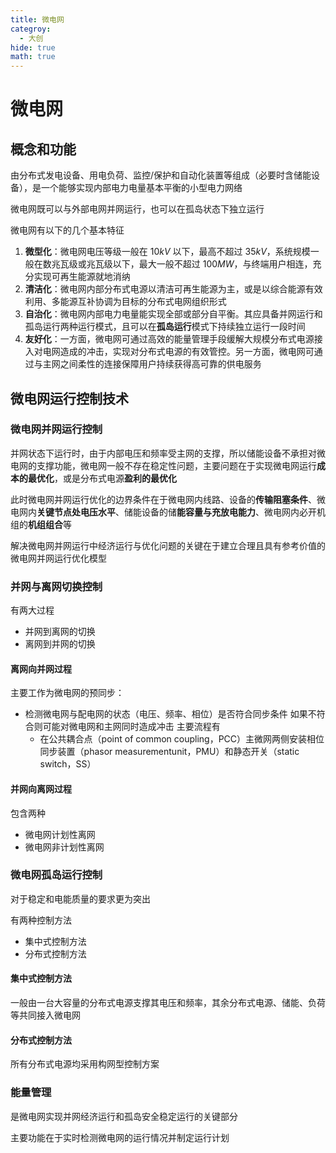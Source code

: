 ```yaml
---
title: 微电网
categroy:
  - 大创
hide: true
math: true
---
```


# 微电网

## 概念和功能

由分布式发电设备、用电负荷、监控/保护和自动化装置等组成（必要时含储能设备），是一个能够实现内部电力电量基本平衡的小型电力网络

微电网既可以与外部电网并网运行，也可以在孤岛状态下独立运行

微电网有以下的几个基本特征

1. **微型化**：微电网电压等级一般在 $10 kV$ 以下，最高不超过 $35 kV$，系统规模一般在数兆瓦级或兆瓦级以下，最大一般不超过 $100 MW$，与终端用户相连，充分实现可再生能源就地消纳
2. **清洁化**：微电网内部分布式电源以清洁可再生能源为主，或是以综合能源有效利用、多能源互补协调为目标的分布式电网组织形式
3. **自治化**：微电网内部电力电量能实现全部或部分自平衡。其应具备并网运行和孤岛运行两种运行模式，且可以在**孤岛运行**模式下持续独立运行一段时间
4. **友好化**：一方面，微电网可通过高效的能量管理手段缓解大规模分布式电源接入对电网造成的冲击，实现对分布式电源的有效管控。另一方面，微电网可通过与主网之间柔性的连接保障用户持续获得高可靠的供电服务

## 微电网运行控制技术

### 微电网并网运行控制

并网状态下运行时，由于内部电压和频率受主网的支撑，所以储能设备不承担对微电网的支撑功能，微电网一般不存在稳定性问题，主要问题在于实现微电网运行**成本的最优化**，或是分布式电源**盈利的最优化**

此时微电网并网运行优化的边界条件在于微电网内线路、设备的**传输阻塞条件**、微电网内**关键节点处电压水平**、储能设备的储**能容量与充放电能力**、微电网内必开机组的**机组组合**等

解决微电网并网运行中经济运行与优化问题的关键在于建立合理且具有参考价值的微电网并网运行优化模型

### 并网与离网切换控制

有两大过程

- 并网到离网的切换
- 离网到并网的切换

#### 离网向并网过程

主要工作为微电网的预同步：

- 检测微电网与配电网的状态（电压、频率、相位）是否符合同步条件
  如果不符合则可能对微电网和主网同时造成冲击
  主要流程有
  - 在公共耦合点（point of common coupling，PCC）主微网两侧安装相位同步装置（phasor measurementunit，PMU）和静态开关（static switch，SS）

#### 并网向离网过程

包含两种

- 微电网计划性离网
- 微电网非计划性离网

### 微电网孤岛运行控制

对于稳定和电能质量的要求更为突出

有两种控制方法

- 集中式控制方法
- 分布式控制方法

#### 集中式控制方法

一般由一台大容量的分布式电源支撑其电压和频率，其余分布式电源、储能、负荷等共同接入微电网

#### 分布式控制方法

所有分布式电源均采用构网型控制方案

### 能量管理

是微电网实现并网经济运行和孤岛安全稳定运行的关键部分

主要功能在于实时检测微电网的运行情况并制定运行计划
